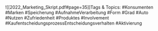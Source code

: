 
![[2022_Marketing_Skript.pdf#page=35]]Tags & Topics:
   #Konsumenten
   #Marken
   #Speicherung
   #AufnahmeVerarbeitung
   #Form
   #Grad
   #Auto
   #Nutzen
   #Zufriedenheit
   #Produktes
   #Involvement
   #KaufentscheidungsprozessEntscheidungsverhalten
   #Aktivierung